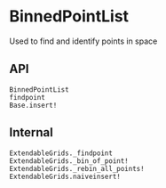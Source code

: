 # BinnedPointList
Used to find and identify points in space

## API

```@docs
BinnedPointList
findpoint
Base.insert!
```

## Internal

```@docs
ExtendableGrids._findpoint
ExtendableGrids._bin_of_point!
ExtendableGrids._rebin_all_points!
ExtendableGrids.naiveinsert!
```
